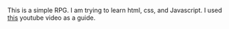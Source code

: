 This is a simple RPG. I am trying to learn html, css, and Javascript. I used [this](https://www.youtube.com/watch?v=nu_pCVPKzTk&t=10331s) youtube video as a guide.
